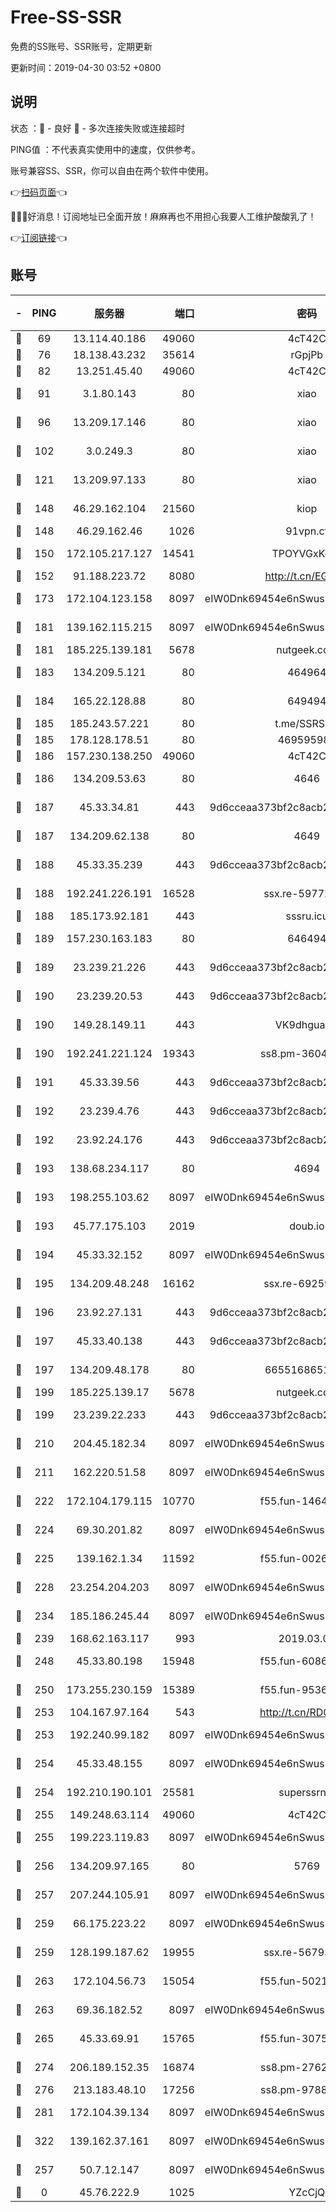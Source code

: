 # Free-SS-SSR

免费的SS账号、SSR账号，定期更新

更新时间：2019-04-30 03:52 +0800

## 说明

状态     ：🙂 - 良好 🙁 - 多次连接失败或连接超时

PING值   ：不代表真实使用中的速度，仅供参考。

账号兼容SS、SSR，你可以自由在两个软件中使用。

👉[扫码页面](https://liesauer.github.io/Free-SS-SSR/)👈

🎉🎉🎉好消息！订阅地址已全面开放！麻麻再也不用担心我要人工维护酸酸乳了！

👉[订阅链接](https://www.liesauer.net/yogurt/subscribe?ACCESS_TOKEN=DAYxR3mMaZAsaqUb)👈

## 账号

|-|PING|服务器|端口|密码|加密方式|区域|
|:----:|:----:|:-----:|-----:|:----:|:----:|:----:|
|🙂|69|13.114.40.186|49060|4cT42C|chacha20|JP|
|🙂|76|18.138.43.232|35614|rGpjPb|rc4-md5|SG|
|🙂|82|13.251.45.40|49060|4cT42C|chacha20|SG|
|🙂|91|3.1.80.143|80|xiao|aes-128-ctr|SG|
|🙂|96|13.209.17.146|80|xiao|aes-128-ctr|KR|
|🙂|102|3.0.249.3|80|xiao|aes-128-ctr|SG|
|🙂|121|13.209.97.133|80|xiao|aes-128-ctr|KR|
|🙂|148|46.29.162.104|21560|kiop|aes-128-ctr|RU|
|🙂|148|46.29.162.46|1026|91vpn.cf|rc4-md5|RU|
|🙂|150|172.105.217.127|14541|TPOYVGxKglpi|aes-256-cfb|JP|
|🙂|152|91.188.223.72|8080|http://t.cn/EGJIyrl|rc4-md5|RU|
|🙂|173|172.104.123.158|8097|eIW0Dnk69454e6nSwuspv9DmS201tQ0D|aes-256-cfb|JP|
|🙂|181|139.162.115.215|8097|eIW0Dnk69454e6nSwuspv9DmS201tQ0D|aes-256-cfb|JP|
|🙂|181|185.225.139.181|5678|nutgeek.com|rc4-md5|US|
|🙂|183|134.209.5.121|80|464964|aes-256-cfb|US|
|🙂|184|165.22.128.88|80|649494|aes-256-cfb|US|
|🙂|185|185.243.57.221|80|t.me/SSRSUB|rc4-md5|US|
|🙂|185|178.128.178.51|80|469595985|chacha20|US|
|🙂|186|157.230.138.250|49060|4cT42C|chacha20|US|
|🙂|186|134.209.53.63|80|4646|aes-256-cfb|US|
|🙂|187|45.33.34.81|443|9d6cceaa373bf2c8acb22e60b6a58be6|aes-256-cfb|US|
|🙂|187|134.209.62.138|80|4649|aes-256-cfb|US|
|🙂|188|45.33.35.239|443|9d6cceaa373bf2c8acb22e60b6a58be6|aes-256-cfb|US|
|🙂|188|192.241.226.191|16528|ssx.re-59772119|aes-256-cfb|US|
|🙂|188|185.173.92.181|443|sssru.icu|rc4-md5|RU|
|🙂|189|157.230.163.183|80|646494|aes-256-cfb|US|
|🙂|189|23.239.21.226|443|9d6cceaa373bf2c8acb22e60b6a58be6|aes-256-cfb|US|
|🙂|190|23.239.20.53|443|9d6cceaa373bf2c8acb22e60b6a58be6|aes-256-cfb|US|
|🙂|190|149.28.149.11|443|VK9dhgualsL|aes-256-cfb|SG|
|🙂|190|192.241.221.124|19343|ss8.pm-36040767|aes-256-cfb|US|
|🙂|191|45.33.39.56|443|9d6cceaa373bf2c8acb22e60b6a58be6|aes-256-cfb|US|
|🙂|192|23.239.4.76|443|9d6cceaa373bf2c8acb22e60b6a58be6|aes-256-cfb|US|
|🙂|192|23.92.24.176|443|9d6cceaa373bf2c8acb22e60b6a58be6|aes-256-cfb|US|
|🙂|193|138.68.234.117|80|4694|aes-256-cfb|US|
|🙂|193|198.255.103.62|8097|eIW0Dnk69454e6nSwuspv9DmS201tQ0D|aes-256-cfb|US|
|🙂|193|45.77.175.103|2019|doub.io|aes-128-ctr|SG|
|🙂|194|45.33.32.152|8097|eIW0Dnk69454e6nSwuspv9DmS201tQ0D|aes-256-cfb|US|
|🙂|195|134.209.48.248|16162|ssx.re-69259118|aes-256-cfb|US|
|🙂|196|23.92.27.131|443|9d6cceaa373bf2c8acb22e60b6a58be6|aes-256-cfb|US|
|🙂|197|45.33.40.138|443|9d6cceaa373bf2c8acb22e60b6a58be6|aes-256-cfb|US|
|🙂|197|134.209.48.178|80|6655168651651|aes-256-cfb|US|
|🙂|199|185.225.139.17|5678|nutgeek.com|rc4-md5|US|
|🙂|199|23.239.22.233|443|9d6cceaa373bf2c8acb22e60b6a58be6|aes-256-cfb|US|
|🙂|210|204.45.182.34|8097|eIW0Dnk69454e6nSwuspv9DmS201tQ0D|aes-256-cfb|US|
|🙂|211|162.220.51.58|8097|eIW0Dnk69454e6nSwuspv9DmS201tQ0D|aes-256-cfb|US|
|🙂|222|172.104.179.115|10770|f55.fun-14642763|aes-256-cfb|SG|
|🙂|224|69.30.201.82|8097|eIW0Dnk69454e6nSwuspv9DmS201tQ0D|aes-256-cfb|US|
|🙂|225|139.162.1.34|11592|f55.fun-00269267|aes-256-cfb|SG|
|🙂|228|23.254.204.203|8097|eIW0Dnk69454e6nSwuspv9DmS201tQ0D|aes-256-cfb|US|
|🙂|234|185.186.245.44|8097|eIW0Dnk69454e6nSwuspv9DmS201tQ0D|aes-256-cfb|NL|
|🙂|239|168.62.163.117|993|2019.03.07|rc4-md5|US|
|🙂|248|45.33.80.198|15948|f55.fun-60869852|aes-256-cfb|US|
|🙂|250|173.255.230.159|15389|f55.fun-95366694|aes-256-cfb|US|
|🙂|253|104.167.97.164|543|http://t.cn/RD0D7sx|rc4-md5|CA|
|🙂|253|192.240.99.182|8097|eIW0Dnk69454e6nSwuspv9DmS201tQ0D|aes-256-cfb|US|
|🙂|254|45.33.48.155|8097|eIW0Dnk69454e6nSwuspv9DmS201tQ0D|aes-256-cfb|US|
|🙂|254|192.210.190.101|25581|superssrnet|aes-256-cfb|US|
|🙂|255|149.248.63.114|49060|4cT42C|chacha20|CA|
|🙂|255|199.223.119.83|8097|eIW0Dnk69454e6nSwuspv9DmS201tQ0D|aes-256-cfb|US|
|🙂|256|134.209.97.165|80|5769|aes-256-cfb|SG|
|🙂|257|207.244.105.91|8097|eIW0Dnk69454e6nSwuspv9DmS201tQ0D|aes-256-cfb|US|
|🙂|259|66.175.223.22|8097|eIW0Dnk69454e6nSwuspv9DmS201tQ0D|aes-256-cfb|US|
|🙂|259|128.199.187.62|19955|ssx.re-56793090|aes-256-cfb|SG|
|🙂|263|172.104.56.73|15054|f55.fun-50211311|aes-256-cfb|SG|
|🙂|263|69.36.182.52|8097|eIW0Dnk69454e6nSwuspv9DmS201tQ0D|aes-256-cfb|US|
|🙂|265|45.33.69.91|15765|f55.fun-30757025|aes-256-cfb|US|
|🙂|274|206.189.152.35|16874|ss8.pm-27627125|aes-256-cfb|SG|
|🙂|276|213.183.48.10|17256|ss8.pm-97889223|rc4-md5|RU|
|🙂|281|172.104.39.134|8097|eIW0Dnk69454e6nSwuspv9DmS201tQ0D|aes-256-cfb|SG|
|🙂|322|139.162.37.161|8097|eIW0Dnk69454e6nSwuspv9DmS201tQ0D|aes-256-cfb|SG|
|🙂|257|50.7.12.147|8097|eIW0Dnk69454e6nSwuspv9DmS201tQ0D|aes-256-cfb|US|
|🙁|0|45.76.222.9|1025|YZcCjQ|rc4-md5|JP|
